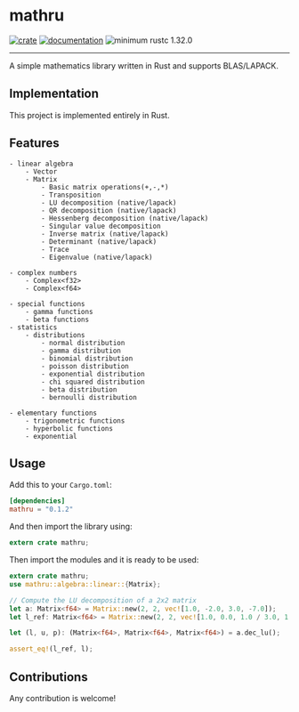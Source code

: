 # mathru

[![crate](https://img.shields.io/crates/v/mathru.svg)](https://crates.io/crates/mathru)
[![documentation](https://docs.rs/mathru/badge.svg)](https://docs.rs/mathru)
![minimum rustc 1.32.0](https://img.shields.io/badge/rustc-1.32.0-green.svg)

------------
A simple mathematics library written in Rust and supports BLAS/LAPACK.

## Implementation

This project is implemented entirely in Rust.

## Features
    - linear algebra
        - Vector
        - Matrix
            - Basic matrix operations(+,-,*)
            - Transposition
            - LU decomposition (native/lapack)
            - QR decomposition (native/lapack)
            - Hessenberg decomposition (native/lapack)
            - Singular value decomposition
            - Inverse matrix (native/lapack)
            - Determinant (native/lapack)
            - Trace
            - Eigenvalue (native/lapack)

    - complex numbers
        - Complex<f32>
        - Complex<f64>

    - special functions
        - gamma functions
        - beta functions
    - statistics
        - distributions
            - normal distribution
            - gamma distribution
            - binomial distribution
            - poisson distribution
            - exponential distribution
            - chi squared distribution
            - beta distribution
            - bernoulli distribution

    - elementary functions
        - trigonometric functions
        - hyperbolic functions
        - exponential

## Usage

Add this to your `Cargo.toml`:

```toml
[dependencies]
mathru = "0.1.2"
```

And then import the library using:
```rust
extern crate mathru;
```

Then import the modules and it is ready to be used:

``` rust
extern crate mathru;
use mathru::algebra::linear::{Matrix};

// Compute the LU decomposition of a 2x2 matrix
let a: Matrix<f64> = Matrix::new(2, 2, vec![1.0, -2.0, 3.0, -7.0]);
let l_ref: Matrix<f64> = Matrix::new(2, 2, vec![1.0, 0.0, 1.0 / 3.0, 1.0]);

let (l, u, p): (Matrix<f64>, Matrix<f64>, Matrix<f64>) = a.dec_lu();

assert_eq!(l_ref, l);
```


## Contributions

Any contribution is welcome!

